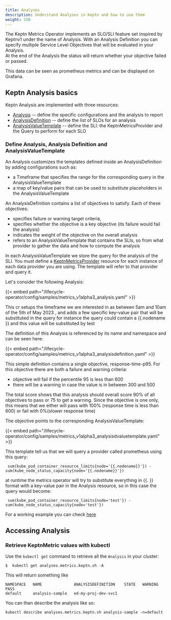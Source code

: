 ```yaml
---
title: Analyses
description: Understand Analyses in Keptn and how to use them
weight: 150
---
```


The Keptn Metrics Operator implements an SLO/SLI feature set inspired by Keptnv1 under the name of Analysis.
With an Analysis Definition you can specify multiple Service Level Objectives that will be evaluated in your Analysis.  
At the end of the Analysis the status will return whether your objective failed or passed.

This data can be seen as prometheus metrics and can be displayed on Grafana.

## Keptn Analysis basics

Keptn Analysis are implemented with three resources:

* [Analysis](https://lifecycle.keptn.sh/docs/crd-ref/metrics/v1alpha3/#analysis) --
  define the specific configurations and the analysis to report
* [AnalysisDefinition](https://lifecycle.keptn.sh/docs/crd-ref/metrics/v1alpha3/#analysisdefinition) --
  define the list of SLOs for an analysis
* [AnalysisValueTemplate](https://lifecycle.keptn.sh/docs/crd-ref/metrics/v1alpha3/#analysisvaluetemplate) --
  define the SLI: the KeptnMetricsProvider and the Query to perform for each SLO

### Define Analysis, Analysis Definition and AnalysisValueTemplate

An Analysis customizes the templates defined inside an AnalysisDefinition by adding configurations such as:
* a Timeframe that specifies the range for the corresponding query in the AnalysisValueTemplate
* a map of key/value pairs that can be used to substitute placeholders in the AnalysisValueTemplate

An AnalysisDefinition contains a list of objectives to satisfy. 
Each of these objectives:
* specifies failure or warning target criteria, 
* specifies whether the objective is a key objective (its failure would fail the analysis)
* indicates the weight of the objective on the overall analysis
* refers to an AnalysisValueTemplate that contains the SLIs, so from what provider to gather the data and how to compute the analysis

In each AnalysisValueTemplate we store the query for the analysis of the SLI. You must define a
[KeptnMetricsProvider](../yaml-crd-ref/metricsprovider.md) resource
for each instance of each data provider you are using.
The template will refer to that provider and query it.

Let's consider the following Analysis: 

{{< embed path="/lifecycle-operator/config/samples/metrics_v1alpha3_analysis.yaml" >}}

This cr setups the timeframe we are interested in as between 5am and 10am of the 5th of May 2023 , 
and adds a few specific key-value pair that will be substituted in the query 
for instance the query could contain a {{.nodename }} and this value will be substituted by test

The definition of this Analysis is referenced by its name and namespace and can be seen here:

{{< embed path="/lifecycle-operator/config/samples/metrics_v1alpha3_analysisdefinition.yaml" >}}

This simple definition contains a single objective, response-time-p95. For this objective there are both a
failure and warning criteria: 

* objective will fail if the percentile 95 is less than 600 
* there will be a warning in case the value is in between 300 and 500

The total score shows that this analysis should overall score  90% of all objectives to pass or 75 to get a warning.
Since the objective is one only, this means that we either will pass with 100% (response time is less than 600) or fail with 0%(slower response time)

The objective points to the corresponding AnalysisValueTemplate:

{{< embed path="/lifecycle-operator/config/samples/metrics_v1alpha3_analysisdvaluetemplate.yaml" >}}

This template tell us that we will query a provider called prometheus using this query:
```shell
 sum(kube_pod_container_resource_limits{node='{{.nodename}}'}) - sum(kube_node_status_capacity{node='{{.nodename}}'})
```

at runtime the metrics operator will try to substitute everything in {{. }} format with a key-value pair in the Analysis resource,
so in this case the query would become:

```shell
 sum(kube_pod_container_resource_limits{node='test'}) - sum(kube_node_status_capacity{node='test'})
```

For a working example you can check [here]() 

## Accessing Analysis

### Retrieve KeptnMetric values with kubectl
Use the `kubectl get` command to retrieve all the `Analysis` in your cluster: 

```shell
$  kubectl get analyses.metrics.keptn.sh -A

```
This will return something like 

```shell
NAMESPACE   NAME              ANALYSISDEFINITION    STATE   WARNING   PASS
default     analysis-sample   ed-my-proj-dev-svc1
```

You can than describe the analysis like so:

```shell
kubectl describe analyses.metrics.keptn.sh analysis-sample -n=default
```